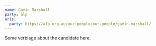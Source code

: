 ```yaml
---
name: Gavin Marshall
party: alp
urls:
  party: https://alp.org.au/our-people/our-people/gavin-marshall/
---
```

Some verbiage about the candidate here.
